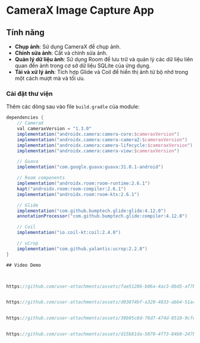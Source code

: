 # CameraX Image Capture App
## Tính năng

- **Chụp ảnh**: Sử dụng CameraX để chụp ảnh.
- **Chỉnh sửa ảnh**: Cắt và chỉnh sửa ảnh.
- **Quản lý dữ liệu ảnh**: Sử dụng Room để lưu trữ và quản lý các dữ liệu liên quan đến ảnh trong cơ sở dữ liệu SQLite của ứng dụng.
- **Tải và xử lý ảnh**: Tích hợp Glide và Coil để hiển thị ảnh từ bộ nhớ trong một cách mượt mà và tối ưu.


### Cài đặt thư viện

Thêm các dòng sau vào file `build.gradle` của module:

```groovy
dependencies {
    // CameraX
    val cameraxVersion = "1.3.0"
    implementation("androidx.camera:camera-core:$cameraxVersion")
    implementation("androidx.camera:camera-camera2:$cameraxVersion")
    implementation("androidx.camera:camera-lifecycle:$cameraxVersion")
    implementation("androidx.camera:camera-view:$cameraxVersion")

    // Guava
    implementation("com.google.guava:guava:31.0.1-android")

    // Room components
    implementation("androidx.room:room-runtime:2.6.1")
    kapt("androidx.room:room-compiler:2.6.1")
    implementation("androidx.room:room-ktx:2.6.1")

    // Glide
    implementation("com.github.bumptech.glide:glide:4.12.0")
    annotationProcessor("com.github.bumptech.glide:compiler:4.12.0")

    // Coil
    implementation("io.coil-kt:coil:2.4.0")

    // uCrop
    implementation("com.github.yalantis:ucrop:2.2.8")
}

## Video Demo



https://github.com/user-attachments/assets/fae51286-b06a-4ac3-8bd5-af7b6ceba469


https://github.com/user-attachments/assets/d038f4bf-a320-4833-abb4-51acf6f9ff19


https://github.com/user-attachments/assets/30b95c8d-76d7-474d-8510-9cfe057c2ef2


https://github.com/user-attachments/assets/d15b81da-5070-4f73-84b0-247bef0ac406

